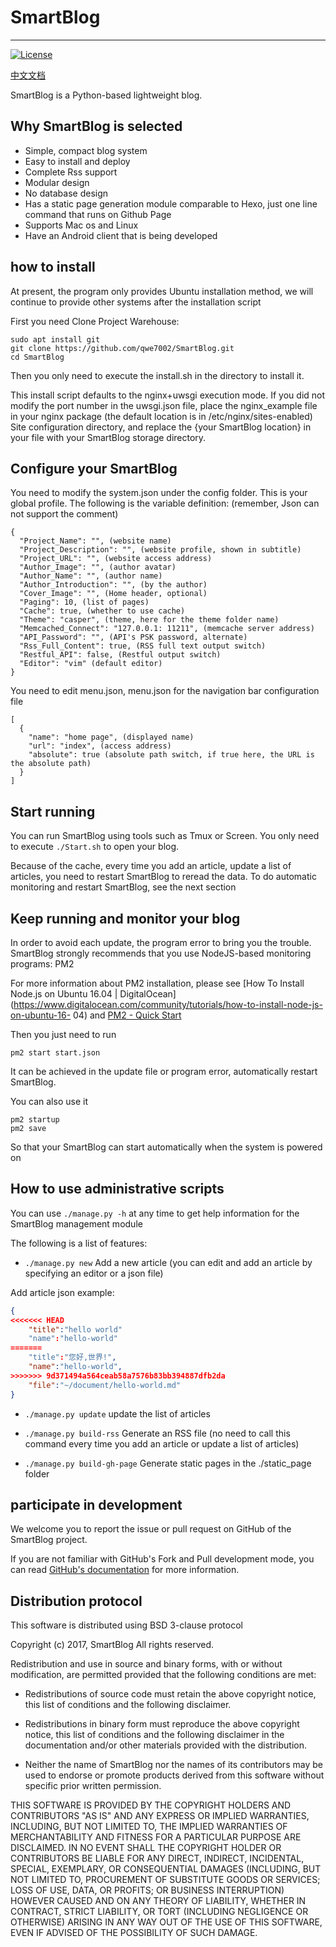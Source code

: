 # SmartBlog

***
[![License](https://img.shields.io/badge/License-BSD%203--Clause-blue.svg)](https://github.com/qwe7002/SmartBlog/blob/master/LICENSE)

[中文文档](https://github.com/qwe7002/SmartBlog/blob/master/README-zh.md)

SmartBlog is a Python-based lightweight blog.

## Why SmartBlog is selected

* Simple, compact blog system
* Easy to install and deploy
* Complete Rss support
* Modular design
* No database design
* Has a static page generation module comparable to Hexo, just one line command that runs on Github Page
* Supports Mac os and Linux
* Have an Android client that is being developed

## how to install

At present, the program only provides Ubuntu installation method, we will continue to provide other systems after the installation script

First you need Clone Project Warehouse:

```shell
sudo apt install git
git clone https://github.com/qwe7002/SmartBlog.git
cd SmartBlog
```

Then you only need to execute the install.sh in the directory to install it.

This install script defaults to the nginx+uwsgi execution mode. If you did not modify the port number in the uwsgi.json file, place the nginx_example file in your nginx package (the default location is in /etc/nginx/sites-enabled) Site configuration directory, and replace the {your SmartBlog location} in your file with your SmartBlog storage directory.

## Configure your SmartBlog

You need to modify the system.json under the config folder. This is your global profile. The following is the variable definition: (remember, Json can not support the comment)

```
{
  "Project_Name": "", (website name)
  "Project_Description": "", (website profile, shown in subtitle)
  "Project_URL": "", (website access address)
  "Author_Image": "", (author avatar)
  "Author_Name": "", (author name)
  "Author_Introduction": "", (by the author)
  "Cover_Image": "", (Home header, optional)
  "Paging": 10, (list of pages)
  "Cache": true, (whether to use cache)
  "Theme": "casper", (theme, here for the theme folder name)
  "Memcached_Connect": "127.0.0.1: 11211", (memcache server address)
  "API_Password": "", (API's PSK password, alternate)
  "Rss_Full_Content": true, (RSS full text output switch)
  "Restful_API": false, (Restful output switch)
  "Editor": "vim" (default editor)
}
```
You need to edit menu.json, menu.json for the navigation bar configuration file

```
[
  {
    "name": "home page", (displayed name)
    "url": "index", (access address)
    "absolute": true (absolute path switch, if true here, the URL is the absolute path)
  }
]
```

## Start running

You can run SmartBlog using tools such as Tmux or Screen. You only need to execute `./Start.sh` to open your blog.

Because of the cache, every time you add an article, update a list of articles, you need to restart SmartBlog to reread the data. To do automatic monitoring and restart SmartBlog, see the next section

## Keep running and monitor your blog

In order to avoid each update, the program error to bring you the trouble. SmartBlog strongly recommends that you use NodeJS-based monitoring programs: PM2

For more information about PM2 installation, please see [How To Install Node.js on Ubuntu 16.04 | DigitalOcean](https://www.digitalocean.com/community/tutorials/how-to-install-node-js-on-ubuntu-16- 04) and [PM2 - Quick Start](http://pm2.keymetrics.io/docs/usage/quick-start/)

Then you just need to run

```shell
pm2 start start.json
```

It can be achieved in the update file or program error, automatically restart SmartBlog.

You can also use it

```shell
pm2 startup
pm2 save
```

So that your SmartBlog can start automatically when the system is powered on

## How to use administrative scripts

You can use `./manage.py -h` at any time to get help information for the SmartBlog management module

The following is a list of features:

- `./manage.py new` Add a new article (you can edit and add an article by specifying an editor or a json file)

Add article json example:

```json
{
<<<<<<< HEAD
	"title":"hello world"
	"name":"hello-world"
=======
	"title":"您好,世界!",
	"name":"hello-world",
>>>>>>> 9d371494a564ceab58a7576b83bb394887dfb2da
	"file":"~/document/hello-world.md"
}
```

- `./manage.py update` update the list of articles

- `./manage.py build-rss` Generate an RSS file (no need to call this command every time you add an article or update a list of articles)

- `./manage.py build-gh-page` Generate static pages in the ./static_page folder

## participate in development

We welcome you to report the issue or pull request on GitHub of the SmartBlog project.

If you are not familiar with GitHub's Fork and Pull development mode, you can read [GitHub's documentation](https://help.github.com/articles/using-pull-requests) for more information.

## Distribution protocol

This software is distributed using BSD 3-clause protocol

Copyright (c) 2017, SmartBlog
All rights reserved.

Redistribution and use in source and binary forms, with or without
modification, are permitted provided that the following conditions are met:

* Redistributions of source code must retain the above copyright notice, this
  list of conditions and the following disclaimer.

* Redistributions in binary form must reproduce the above copyright notice,
  this list of conditions and the following disclaimer in the documentation
  and/or other materials provided with the distribution.

* Neither the name of SmartBlog nor the names of its
  contributors may be used to endorse or promote products derived from
  this software without specific prior written permission.

THIS SOFTWARE IS PROVIDED BY THE COPYRIGHT HOLDERS AND CONTRIBUTORS "AS IS"
AND ANY EXPRESS OR IMPLIED WARRANTIES, INCLUDING, BUT NOT LIMITED TO, THE
IMPLIED WARRANTIES OF MERCHANTABILITY AND FITNESS FOR A PARTICULAR PURPOSE ARE
DISCLAIMED. IN NO EVENT SHALL THE COPYRIGHT HOLDER OR CONTRIBUTORS BE LIABLE
FOR ANY DIRECT, INDIRECT, INCIDENTAL, SPECIAL, EXEMPLARY, OR CONSEQUENTIAL
DAMAGES (INCLUDING, BUT NOT LIMITED TO, PROCUREMENT OF SUBSTITUTE GOODS OR
SERVICES; LOSS OF USE, DATA, OR PROFITS; OR BUSINESS INTERRUPTION) HOWEVER
CAUSED AND ON ANY THEORY OF LIABILITY, WHETHER IN CONTRACT, STRICT LIABILITY,
OR TORT (INCLUDING NEGLIGENCE OR OTHERWISE) ARISING IN ANY WAY OUT OF THE USE
OF THIS SOFTWARE, EVEN IF ADVISED OF THE POSSIBILITY OF SUCH DAMAGE.
